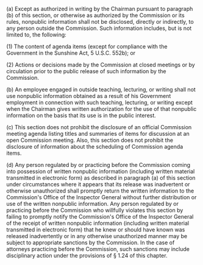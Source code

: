 (a) Except as authorized in writing by the Chairman pursuant to paragraph (b) of this section, or otherwise as authorized by the Commission or its rules, nonpublic information shall not be disclosed, directly or indirectly, to any person outside the Commission. Such information includes, but is not limited to, the following:

(1) The content of agenda items (except for compliance with the Government in the Sunshine Act, 5 U.S.C. 552b); or

(2) Actions or decisions made by the Commission at closed meetings or by circulation prior to the public release of such information by the Commission.

(b) An employee engaged in outside teaching, lecturing, or writing shall not use nonpublic information obtained as a result of his Government employment in connection with such teaching, lecturing, or writing except when the Chairman gives written authorization for the use of that nonpublic information on the basis that its use is in the public interest.

(c) This section does not prohibit the disclosure of an official Commission meeting agenda listing titles and summaries of items for discussion at an open Commission meeting. Also, this section does not prohibit the disclosure of information about the scheduling of Commission agenda items.

(d) Any person regulated by or practicing before the Commission coming into possession of written nonpublic information (including written material transmitted in electronic form) as described in paragraph (a) of this section under circumstances where it appears that its release was inadvertent or otherwise unauthorized shall promptly return the written information to the Commission's Office of the Inspector General without further distribution or use of the written nonpublic information. Any person regulated by or practicing before the Commission who willfully violates this section by failing to promptly notify the Commission's Office of the Inspector General of the receipt of written nonpublic information (including written material transmitted in electronic form) that he knew or should have known was released inadvertently or in any otherwise unauthorized manner may be subject to appropriate sanctions by the Commission. In the case of attorneys practicing before the Commission, such sanctions may include disciplinary action under the provisions of § 1.24 of this chapter.
              

